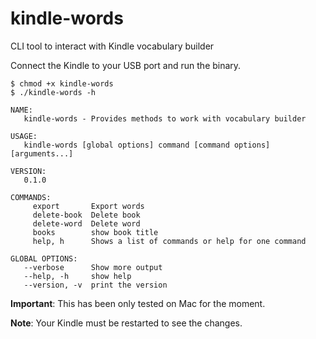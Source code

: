 # kindle-words
CLI tool to interact with Kindle vocabulary builder

Connect the Kindle to your USB port and run the binary.

```
$ chmod +x kindle-words
$ ./kindle-words -h

NAME:
   kindle-words - Provides methods to work with vocabulary builder

USAGE:
   kindle-words [global options] command [command options] [arguments...]

VERSION:
   0.1.0

COMMANDS:
     export       Export words
     delete-book  Delete book
     delete-word  Delete word
     books        show book title
     help, h      Shows a list of commands or help for one command

GLOBAL OPTIONS:
   --verbose      Show more output
   --help, -h     show help
   --version, -v  print the version

```
**Important**: This has been only tested on Mac for the moment.

**Note**: Your Kindle must be restarted to see the changes.
